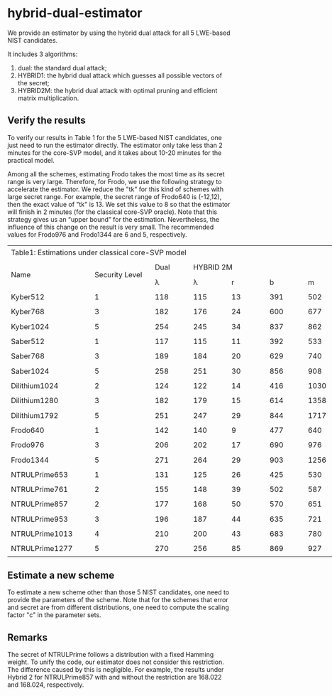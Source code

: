 # hybrid-dual-estimator

We provide an estimator by using the hybrid dual attack for all 5 LWE-based NIST candidates.

It includes 3 algorithms:
1. dual: the standard dual attack;
2. HYBRID1: the hybrid dual attack which guesses all possible vectors of the secret;
3. HYBRID2M: the hybrid dual attack with optimal pruning and efficient matrix multiplication.

## Verify the results 

To verify our results in Table 1 for the 5 LWE-based NIST candidates, one just need to run the estimator directly. 
The estimator only take less than 2 minutes for the core-SVP model, and it takes about 10-20 minutes for the practical model.

Among all the schemes, estimating Frodo takes the most time as its secret range is very large. 
Therefore, for Frodo, we use the following strategy to accelerate the estimator.
We reduce the "tk" for this kind of schemes with large secret range.
For example, the secret range of Frodo640 is (-12,12), then the exact value of "tk" is 13.
We set this value to 8 so that the estimator will finish in 2 minutes (for the classical core-SVP oracle).
Note that this strategy gives us an “upper bound” for the estimation.
Nevertheless, the influence of this change on the result is very small.
The recommended values for Frodo976 and Frodo1344 are 6 and 5, respectively.


<table border=0 align="center" cellpadding=0 cellspacing=0 width=845 style='border-collapse:
 collapse;table-layout:fixed;width:632pt'>
 <col width=187 style='mso-width-source:userset;mso-width-alt:5973;width:140pt'>
 <col width=136 style='mso-width-source:userset;mso-width-alt:4352;width:102pt'>
 <col width=87 span=6 style='width:65pt'>
 <tr height=33 style='mso-height-source:userset;height:25.0pt'>
  <td colspan=8 height=33 class=xl67 width=845 style='height:25.0pt;width:632pt'>Table1:
  Estimations under classical core-SVP model</td>
 </tr>
 <tr height=33 style='mso-height-source:userset;height:25.0pt'>
  <td rowspan=2 height=66 class=xl65 style='height:50.0pt;border-top:none'>Name</td>
  <td rowspan=2 class=xl65 style='border-top:none'>Security Level</td>
  <td class=xl65 style='border-top:none;border-left:none'>Dual</td>
  <td colspan=4 class=xl65 style='border-left:none'>HYBRID 2M</td>
  <td rowspan=2 class=xl65 style='border-top:none'>∆</td>
 </tr>
 <tr height=33 style='mso-height-source:userset;height:25.0pt'>
  <td height=33 class=xl66 style='height:25.0pt;border-top:none;border-left:
  none'>λ</td>
  <td class=xl66 style='border-top:none;border-left:none'>λ</td>
  <td class=xl65 style='border-top:none;border-left:none'>r</td>
  <td class=xl65 style='border-top:none;border-left:none'>b</td>
  <td class=xl65 style='border-top:none;border-left:none'>m</td>
 </tr>
 <tr height=33 style='mso-height-source:userset;height:25.0pt'>
  <td height=33 class=xl65 style='height:25.0pt;border-top:none'>Kyber512</td>
  <td class=xl65 style='border-top:none;border-left:none'>1</td>
  <td class=xl65 style='border-top:none;border-left:none'>118</td>
  <td class=xl65 style='border-top:none;border-left:none'>115</td>
  <td class=xl65 style='border-top:none;border-left:none'>13</td>
  <td class=xl65 style='border-top:none;border-left:none'>391</td>
  <td class=xl65 style='border-top:none;border-left:none'>502</td>
  <td class=xl65 style='border-top:none;border-left:none'>3</td>
 </tr>
 <tr height=33 style='mso-height-source:userset;height:25.0pt'>
  <td height=33 class=xl65 style='height:25.0pt;border-top:none'>Kyber768</td>
  <td class=xl65 style='border-top:none;border-left:none'>3</td>
  <td class=xl65 style='border-top:none;border-left:none'>182</td>
  <td class=xl65 style='border-top:none;border-left:none'>176</td>
  <td class=xl65 style='border-top:none;border-left:none'>24</td>
  <td class=xl65 style='border-top:none;border-left:none'>600</td>
  <td class=xl65 style='border-top:none;border-left:none'>677</td>
  <td class=xl65 style='border-top:none;border-left:none'>8</td>
 </tr>
 <tr height=33 style='mso-height-source:userset;height:25.0pt'>
  <td height=33 class=xl65 style='height:25.0pt;border-top:none'>Kyber1024</td>
  <td class=xl65 style='border-top:none;border-left:none'>5</td>
  <td class=xl65 style='border-top:none;border-left:none'>254</td>
  <td class=xl65 style='border-top:none;border-left:none'>245</td>
  <td class=xl65 style='border-top:none;border-left:none'>34</td>
  <td class=xl65 style='border-top:none;border-left:none'>837</td>
  <td class=xl65 style='border-top:none;border-left:none'>862</td>
  <td class=xl65 style='border-top:none;border-left:none'>9</td>
 </tr>
 <tr height=33 style='mso-height-source:userset;height:25.0pt'>
  <td height=33 class=xl65 style='height:25.0pt;border-top:none'>Saber512</td>
  <td class=xl65 style='border-top:none;border-left:none'>1</td>
  <td class=xl65 style='border-top:none;border-left:none'>117</td>
  <td class=xl65 style='border-top:none;border-left:none'>115</td>
  <td class=xl65 style='border-top:none;border-left:none'>11</td>
  <td class=xl65 style='border-top:none;border-left:none'>392</td>
  <td class=xl65 style='border-top:none;border-left:none'>533</td>
  <td class=xl65 style='border-top:none;border-left:none'>2</td>
 </tr>
 <tr height=33 style='mso-height-source:userset;height:25.0pt'>
  <td height=33 class=xl65 style='height:25.0pt;border-top:none'>Saber768</td>
  <td class=xl65 style='border-top:none;border-left:none'>3</td>
  <td class=xl65 style='border-top:none;border-left:none'>189</td>
  <td class=xl65 style='border-top:none;border-left:none'>184</td>
  <td class=xl65 style='border-top:none;border-left:none'>20</td>
  <td class=xl65 style='border-top:none;border-left:none'>629</td>
  <td class=xl65 style='border-top:none;border-left:none'>740</td>
  <td class=xl65 style='border-top:none;border-left:none'>5</td>
 </tr>
 <tr height=33 style='mso-height-source:userset;height:25.0pt'>
  <td height=33 class=xl65 style='height:25.0pt;border-top:none'>Saber1024</td>
  <td class=xl65 style='border-top:none;border-left:none'>5</td>
  <td class=xl65 style='border-top:none;border-left:none'>258</td>
  <td class=xl65 style='border-top:none;border-left:none'>251</td>
  <td class=xl65 style='border-top:none;border-left:none'>30</td>
  <td class=xl65 style='border-top:none;border-left:none'>856</td>
  <td class=xl65 style='border-top:none;border-left:none'>908</td>
  <td class=xl65 style='border-top:none;border-left:none'>7</td>
 </tr>
 <tr height=33 style='mso-height-source:userset;height:25.0pt'>
  <td height=33 class=xl65 style='height:25.0pt;border-top:none'>Dilithium1024</td>
  <td class=xl65 style='border-top:none;border-left:none'>2</td>
  <td class=xl65 style='border-top:none;border-left:none'>124</td>
  <td class=xl65 style='border-top:none;border-left:none'>122</td>
  <td class=xl65 style='border-top:none;border-left:none'>14</td>
  <td class=xl65 style='border-top:none;border-left:none'>416</td>
  <td class=xl65 style='border-top:none;border-left:none'>1030</td>
  <td class=xl65 style='border-top:none;border-left:none'>2</td>
 </tr>
 <tr height=33 style='mso-height-source:userset;height:25.0pt'>
  <td height=33 class=xl65 style='height:25.0pt;border-top:none'>Dilithium1280</td>
  <td class=xl65 style='border-top:none;border-left:none'>3</td>
  <td class=xl65 style='border-top:none;border-left:none'>182</td>
  <td class=xl65 style='border-top:none;border-left:none'>179</td>
  <td class=xl65 style='border-top:none;border-left:none'>15</td>
  <td class=xl65 style='border-top:none;border-left:none'>614</td>
  <td class=xl65 style='border-top:none;border-left:none'>1358</td>
  <td class=xl65 style='border-top:none;border-left:none'>3</td>
 </tr>
 <tr height=33 style='mso-height-source:userset;height:25.0pt'>
  <td height=33 class=xl65 style='height:25.0pt;border-top:none'>Dilithium1792</td>
  <td class=xl65 style='border-top:none;border-left:none'>5</td>
  <td class=xl65 style='border-top:none;border-left:none'>251</td>
  <td class=xl65 style='border-top:none;border-left:none'>247</td>
  <td class=xl65 style='border-top:none;border-left:none'>29</td>
  <td class=xl65 style='border-top:none;border-left:none'>844</td>
  <td class=xl65 style='border-top:none;border-left:none'>1717</td>
  <td class=xl65 style='border-top:none;border-left:none'>3</td>
 </tr>
 <tr height=33 style='mso-height-source:userset;height:25.0pt'>
  <td height=33 class=xl65 style='height:25.0pt;border-top:none'>Frodo640</td>
  <td class=xl65 style='border-top:none;border-left:none'>1</td>
  <td class=xl65 style='border-top:none;border-left:none'>142</td>
  <td class=xl65 style='border-top:none;border-left:none'>140</td>
  <td class=xl65 style='border-top:none;border-left:none'>9</td>
  <td class=xl65 style='border-top:none;border-left:none'>477</td>
  <td class=xl65 style='border-top:none;border-left:none'>640</td>
  <td class=xl65 style='border-top:none;border-left:none'>2</td>
 </tr>
 <tr height=33 style='mso-height-source:userset;height:25.0pt'>
  <td height=33 class=xl65 style='height:25.0pt;border-top:none'>Frodo976</td>
  <td class=xl65 style='border-top:none;border-left:none'>3</td>
  <td class=xl65 style='border-top:none;border-left:none'>206</td>
  <td class=xl65 style='border-top:none;border-left:none'>202</td>
  <td class=xl65 style='border-top:none;border-left:none'>17</td>
  <td class=xl65 style='border-top:none;border-left:none'>690</td>
  <td class=xl65 style='border-top:none;border-left:none'>976</td>
  <td class=xl65 style='border-top:none;border-left:none'>4</td>
 </tr>
 <tr height=33 style='mso-height-source:userset;height:25.0pt'>
  <td height=33 class=xl65 style='height:25.0pt;border-top:none'>Frodo1344</td>
  <td class=xl65 style='border-top:none;border-left:none'>5</td>
  <td class=xl65 style='border-top:none;border-left:none'>271</td>
  <td class=xl65 style='border-top:none;border-left:none'>264</td>
  <td class=xl65 style='border-top:none;border-left:none'>29</td>
  <td class=xl65 style='border-top:none;border-left:none'>903</td>
  <td class=xl65 style='border-top:none;border-left:none'>1256</td>
  <td class=xl65 style='border-top:none;border-left:none'>7</td>
 </tr>
 <tr height=33 style='mso-height-source:userset;height:25.0pt'>
  <td height=33 class=xl65 style='height:25.0pt;border-top:none'>NTRULPrime653</td>
  <td class=xl65 style='border-top:none;border-left:none'>1</td>
  <td class=xl65 style='border-top:none;border-left:none'>131</td>
  <td class=xl65 style='border-top:none;border-left:none'>125</td>
  <td class=xl65 style='border-top:none;border-left:none'>26</td>
  <td class=xl65 style='border-top:none;border-left:none'>425</td>
  <td class=xl65 style='border-top:none;border-left:none'>530</td>
  <td class=xl65 style='border-top:none;border-left:none'>6</td>
 </tr>
 <tr height=33 style='mso-height-source:userset;height:25.0pt'>
  <td height=33 class=xl65 style='height:25.0pt;border-top:none'>NTRULPrime761</td>
  <td class=xl65 style='border-top:none;border-left:none'>2</td>
  <td class=xl65 style='border-top:none;border-left:none'>155</td>
  <td class=xl65 style='border-top:none;border-left:none'>148</td>
  <td class=xl65 style='border-top:none;border-left:none'>39</td>
  <td class=xl65 style='border-top:none;border-left:none'>502</td>
  <td class=xl65 style='border-top:none;border-left:none'>587</td>
  <td class=xl65 style='border-top:none;border-left:none'>7</td>
 </tr>
 <tr height=33 style='mso-height-source:userset;height:25.0pt'>
  <td height=33 class=xl65 style='height:25.0pt;border-top:none'>NTRULPrime857</td>
  <td class=xl65 style='border-top:none;border-left:none'>2</td>
  <td class=xl65 style='border-top:none;border-left:none'>177</td>
  <td class=xl65 style='border-top:none;border-left:none'>168</td>
  <td class=xl65 style='border-top:none;border-left:none'>50</td>
  <td class=xl65 style='border-top:none;border-left:none'>570</td>
  <td class=xl65 style='border-top:none;border-left:none'>651</td>
  <td class=xl65 style='border-top:none;border-left:none'>9</td>
 </tr>
 <tr height=33 style='mso-height-source:userset;height:25.0pt'>
  <td height=33 class=xl65 style='height:25.0pt;border-top:none'>NTRULPrime953</td>
  <td class=xl65 style='border-top:none;border-left:none'>3</td>
  <td class=xl65 style='border-top:none;border-left:none'>196</td>
  <td class=xl65 style='border-top:none;border-left:none'>187</td>
  <td class=xl65 style='border-top:none;border-left:none'>44</td>
  <td class=xl65 style='border-top:none;border-left:none'>635</td>
  <td class=xl65 style='border-top:none;border-left:none'>721</td>
  <td class=xl65 style='border-top:none;border-left:none'>9</td>
 </tr>
 <tr height=33 style='mso-height-source:userset;height:25.0pt'>
  <td height=33 class=xl65 style='height:25.0pt;border-top:none'>NTRULPrime1013</td>
  <td class=xl65 style='border-top:none;border-left:none'>4</td>
  <td class=xl65 style='border-top:none;border-left:none'>210</td>
  <td class=xl65 style='border-top:none;border-left:none'>200</td>
  <td class=xl65 style='border-top:none;border-left:none'>43</td>
  <td class=xl65 style='border-top:none;border-left:none'>683</td>
  <td class=xl65 style='border-top:none;border-left:none'>780</td>
  <td class=xl65 style='border-top:none;border-left:none'>10</td>
 </tr>
 <tr height=33 style='mso-height-source:userset;height:25.0pt'>
  <td height=33 class=xl65 style='height:25.0pt;border-top:none'>NTRULPrime1277</td>
  <td class=xl65 style='border-top:none;border-left:none'>5</td>
  <td class=xl65 style='border-top:none;border-left:none'>270</td>
  <td class=xl65 style='border-top:none;border-left:none'>256</td>
  <td class=xl65 style='border-top:none;border-left:none'>85</td>
  <td class=xl65 style='border-top:none;border-left:none'>869</td>
  <td class=xl65 style='border-top:none;border-left:none'>927</td>
  <td class=xl65 style='border-top:none;border-left:none'>14</td>
</table>

## Estimate a new scheme
To estimate a new scheme other than those 5 NIST candidates, one need to provide the parameters of the scheme.
Note that for the schemes that error and secret are from different distributions, one need to compute the scaling factor "c" in the parameter sets.

## Remarks
The secret of NTRULPrime follows a distribution with a fixed Hamming weight. To unify the code, our estimator does not consider this restriction. The difference caused by this is negligible. For example, the results under Hybrid 2 for NTRULPrime857 with and without the restriction are 168.022 and 168.024, respectively.
